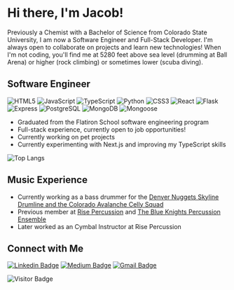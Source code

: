 # Hi there, I'm Jacob!

Previously a Chemist with a Bachelor of Science from Colorado State University, I am now a Software Engineer and Full-Stack Developer. I'm always open to collaborate on projects and learn new technologies! When I'm not coding, you'll find me at 5280 feet above sea level (drumming at Ball Arena) or higher (rock climbing) or sometimes lower (scuba diving).

## Software Engineer

![HTML5](https://img.shields.io/badge/-HTML5-black?style=flat-square&logo=html5&logoColor=E34F26)
![JavaScript](https://img.shields.io/badge/-JavaScript-black?style=flat-square&logo=javascript)
![TypeScript](https://img.shields.io/badge/-TypeScript-black?style=flat-square&logo=typescript)
![Python](https://img.shields.io/badge/-Python-black?style=flat-square&logo=Python)
![CSS3](https://img.shields.io/badge/-CSS3-black?style=flat-square&logo=css3&logoColor=1572B6)
![React](https://img.shields.io/badge/-React-black?style=flat-square&logo=react)
![Flask](https://img.shields.io/badge/-Flask-black?style=flat-square&logo=flask)
![Express](https://img.shields.io/badge/-Express-black?style=flat-square&logo=express)
![PostgreSQL](https://img.shields.io/badge/-PostgreSQL-black?style=flat-square&logo=postgresql)
![MongoDB](https://img.shields.io/badge/-MongoDB-black?style=flat-square&logo=mongodb)
![Mongoose](https://img.shields.io/badge/-Mongoose-black?style=flat-square&logo=mongoose)


* Graduated from the Flatiron School software engineering program
* Full-stack experience, currently open to job opportunities!
* Currently working on pet projects
* Currently experimenting with Next.js and improving my TypeScript skills

![Top Langs](https://github-readme-stats.vercel.app/api/top-langs/?username=JakeIVS&hide=TeX&layout=compact)



## Music Experience
* Currently working as a bass drummer for the [Denver Nuggets Skyline Drumline and the Colorado Avalanche Celly Squad](https://www.denverpost.com/2023/01/15/celly-squad-avalanche-avs-games-drumline-nuggets-band/)
* Previous member at [Rise Percussion](https://www.risearts.org/rise-percussion) and [The Blue Knights Percussion Ensemble](https://ascendperformingarts.org/ensembles/bkpe/)
* Later worked as an Cymbal Instructor at Rise Percussion

## Connect with Me

[![Linkedin Badge](https://img.shields.io/badge/-Jacob%20Ives-blue?style=flat-square&logo=Linkedin&logoColor=white&link=https://www.linkedin.com/in/jacob-ives/)](https://www.linkedin.com/in/jacob-ives/)
[![Medium Badge](https://img.shields.io/badge/-@jacob.w.ives-gray?style=flat-square&labelColor=000000&logo=Medium&link=https://medium.com/@jacob.w.ives/)](https://medium.com/@jacob.w.ives)
[![Gmail Badge](https://img.shields.io/badge/-jacob.w.ives@gmail.com-c14438?style=flat-square&logo=Gmail&logoColor=white&link=mailto:jacob.w.ives@gmail.com)](mailto:jacob.w.ives@gmail.com)

![Visitor Badge](https://visitor-badge.laobi.icu/badge?page_id=JakeIVS.JakeIVS)
